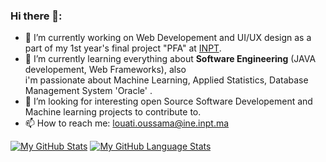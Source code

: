 ### Hi there 👋:

<!--
**OssamaLouati/OssamaLouati** is a ✨ _special_ ✨ repository because its `README.md` (this file) appears on your GitHub profile.

Here are some ideas to get you started: -->

- 🔭 I’m currently working on Web Developement and UI/UX design as a part of my 1st year's final project "PFA" at <a href="www.inpt.ac.ma">INPT</a>.
- 🌱 I’m currently learning everything about <strong>Software Engineering</strong> (JAVA developement, Web Frameworks), also  
i'm passionate about Machine Learning, Applied Statistics, Database Management System 'Oracle' .
- 👯 I’m looking for interesting open Source Software Developement and Machine learning projects to contribute to.
- 📫 How to reach me: louati.oussama@ine.inpt.ma


[![My GitHub Stats](https://github-readme-stats.vercel.app/api/?username=ossamalouati&count_private=true&theme=tokyonight&showicons=true)]()
[![My GitHub Language Stats](https://github-readme-stats.vercel.app/api/top-langs/?username=ossamalouati&langs_count=5&theme=tokyonight)]()
